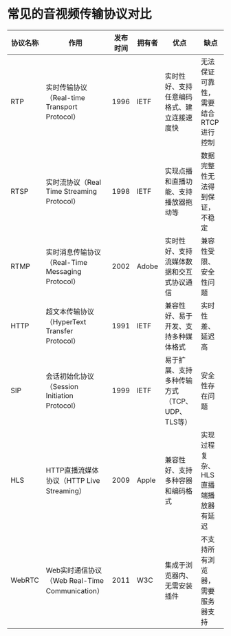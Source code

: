 # 常见的音视频传输协议对比

| 协议名称 | 作用 | 发布时间 | 拥有者 | 优点 | 缺点                   | 
| --- | --- | --- | --- | --- |----------------------| 
| RTP | 实时传输协议（Real-time Transport Protocol）| 1996 | IETF | 实时性好、支持任意编码格式、建立连接速度快 | 无法保证可靠性，需要结合RTCP进行控制 | 
| RTSP | 实时流协议（Real Time Streaming Protocol）| 1998 | IETF | 实现点播和直播功能、支持播放器拖动等 | 数据完整性无法得到保证，不稳定      | 
| RTMP |                  实时消息传输协议（Real-Time Messaging Protocol）| 2002 | Adobe | 实时性好、支持流媒体数据和交互式协议通信 | 兼容性受限、安全性问题          | 
| HTTP | 超文本传输协议（HyperText Transfer Protocol）| 1991 | IETF |  兼容性好、易于开发、支持多种媒体格式 | 实时性差、延迟高             | 
| SIP | 会话初始化协议（Session Initiation Protocol）| 1999 | IETF | 易于扩展、支持多种传输方式（TCP、UDP、TLS等） | 安全性存在问题              | 
| HLS |     HTTP直播流媒体协议（HTTP Live Streaming）| 2009 | Apple | 兼容性好、支持多种容器和编码格式 | 实现过程复杂、HLS直播端播放器有延迟  | 
| WebRTC |  Web实时通信协议（Web Real-Time Communication）| 2011 | W3C |集成于浏览器内、无需安装插件 | 不支持所有浏览器，需要服务器支持     |